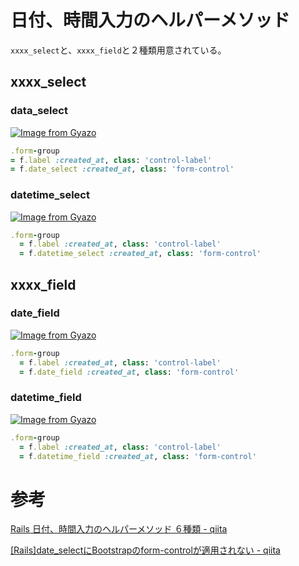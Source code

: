 # 日付、時間入力のヘルパーメソッド

`xxxx_select`と、`xxxx_field`と２種類用意されている。

## xxxx_select

### data_select

[![Image from Gyazo](https://i.gyazo.com/888bff34ff21c58701ecccb8589417c3.png)](https://gyazo.com/888bff34ff21c58701ecccb8589417c3)

```ruby
.form-group
= f.label :created_at, class: 'control-label'
= f.date_select :created_at, class: 'form-control'
```

### datetime_select

[![Image from Gyazo](https://i.gyazo.com/96573ea9d4a9e3ae22ea471cd4124dbd.png)](https://gyazo.com/96573ea9d4a9e3ae22ea471cd4124dbd)

```ruby
.form-group
  = f.label :created_at, class: 'control-label'
  = f.datetime_select :created_at, class: 'form-control'
```

## xxxx_field

### date_field

[![Image from Gyazo](https://i.gyazo.com/346caad8d9f38ed32c1e96a9f471ced4.png)](https://gyazo.com/346caad8d9f38ed32c1e96a9f471ced4)

```ruby
.form-group
  = f.label :created_at, class: 'control-label'
  = f.date_field :created_at, class: 'form-control'
```

### datetime_field

[![Image from Gyazo](https://i.gyazo.com/7d08229d9f638ca4bd2787bff8b7378a.png)](https://gyazo.com/7d08229d9f638ca4bd2787bff8b7378a)

```ruby
.form-group
  = f.label :created_at, class: 'control-label'
  = f.datetime_field :created_at, class: 'form-control'
```

# 参考

[Rails 日付、時間入力のヘルパーメソッド ６種類 - qiita](https://qiita.com/pyon_kiti_jp/items/747496d02bdb1eff1ce8)

[[Rails]date_selectにBootstrapのform-controlが適用されない - qiita](https://qiita.com/hiromiya0628/items/8ed66213325f63fd84af)